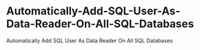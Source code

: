 # Automatically-Add-SQL-User-As-Data-Reader-On-All-SQL-Databases
Automatically Add SQL User As Data Reader On All SQL Databases
